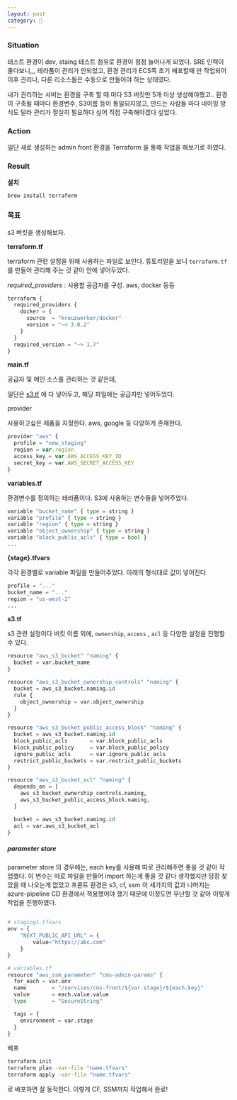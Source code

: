 ```yaml
---
layout: post
category: 🤔
---
```


### **Situation**

테스트 환경이 dev, staing 테스트 점유로 환경이 점점 늘어나게 되었다.
SRE 인력이 줄다보니,,, 테라폼이 관리가 안되었고, 환경 관리가 ECS쪽 초기 배포할때 만 작업되어 이후 관리나, 다른 리소스들은 수동으로 만들어야 하는 상태였다.

내가 관리하는 서버는 환경을 구축 할 때 마다 S3 버킷만 5개 이상 생성해야했고.. 
환경이 구축될 때마다 환경변수, S3이름 등이 통일되지않고, 
만드는 사람들 마다 네이밍 방식도 달라 관리가 절실히 필요하다 싶어 직접 구축해야겠다 싶었다.

### **Action**

일단 새로 생성하는 admin front 환경을 Terraform 을 통해 작업을 해보기로 하였다. 

### **Result**

**설치**

```jsx
brew install terraform
```

### 목표

s3 버킷을 생성해보자. 

**terraform.tf**

terraform 관련 설정을 위해 사용하는 파일로 보인다. 튜토리얼을 보니  `terraform.tf` 를 만들어 관리해 주는 것 같아 안에 넣어두었다.

*required_providers* : 사용할 공급자를 구성. aws, docker 등등

```jsx
terraform {
  required_providers {
    docker = {
      source  = "kreuzwerker/docker"
      version = "~> 3.0.2"
    }
  }
  required_version = "~> 1.7"
}
```

**main.tf**

공급자 및 메인 소스를 관리하는 것 같은데, 

일단은 [s3.tf](http://s3.tf) 에 다 넣어두고, 해당 파일에는 공급자만 넣어두었다. 

provider

사용하고싶은 제품을 지정한다. aws, google 등 다양하게 존재한다. 

```jsx
provider "aws" {
  profile = "new_staging"
  region = var.region
  access_key = var.AWS_ACCESS_KEY_ID
  secret_key = var.AWS_SECRET_ACCESS_KEY
}
```

**variables.tf**

환경변수를 정의하는 테라폼이다. S3에 사용하는 변수들을 넣어주었다.

```python
variable "bucket_name" { type = string }
variable "profile" { type = string }
variable "region" { type = string }
variable "object_ownership" { type = string }
variable "block_public_acls" { type = bool }
...
```

**{stage}.tfvars**

각각 환경별로 variable 파일을 만들어주었다. 아래의 형식대로 값이 넣어진다.

```python
profile = "..."
bucket_name = "..."
region = "us-west-2"
...
```

**s3.tf**

s3 관련 설정이다 버킷 이름 외에, `ownership`, `access` , `acl` 등 다양한 설정을 진행할 수 있다.

```python
resource "aws_s3_bucket" "naming" {
  bucket = var.bucket_name
}

resource "aws_s3_bucket_ownership_controls" "naming" {
  bucket = aws_s3_bucket.naming.id
  rule {
    object_ownership = var.object_ownership
  }
}

resource "aws_s3_bucket_public_access_block" "naming" {
  bucket = aws_s3_bucket.naming.id
  block_public_acls       = var.block_public_acls
  block_public_policy     = var.block_public_policy
  ignore_public_acls      = var.ignore_public_acls
  restrict_public_buckets = var.restrict_public_buckets
}

resource "aws_s3_bucket_acl" "naming" {
  depends_on = [
    aws_s3_bucket_ownership_controls.naming,
    aws_s3_bucket_public_access_block.naming,
  ]

  bucket = aws_s3_bucket.naming.id
  acl = var.aws_s3_bucket_acl
}
```

##### parameter store
parameter store 의 경우에는, each key를 사용해 따로 관리해주면 좋을 것 같아 작업했다.
이 변수는 따로 파일을 만들어 import 하는게 좋을 것 같다 생각했지만 당장 찾았을 때 나오는게 없었고
프론트 환경은 s3, cf, ssm 이 세가지의 값과 나머지는 azure-pipeline CD 환경에서 적용했어야 했기 때문에 
이정도면 무난할 것 같아 이렇게 작업을 진행하였다.

```python

# staging1.tfvars
env = {
    "NEXT_PUBLIC_API_URL" = {
        value="https://abc.com"
    }
}

# variables.tf
resource "aws_ssm_parameter" "cms-admin-params" {
  for_each = var.env
  name        = "/services/cms-front/${var.stage}/${each.key}"
  value       = each.value.value
  type        = "SecureString"

  tags = {
    environment = var.stage
  }
}
```

배포

```bash
terraform init
terraform plan -var-file "name.tfvars"
terraform apply -var-file "name.tfvars"
```

로 배포하면 잘 동작한다. 이렇게 CF, SSM까지 작업해서 완료!